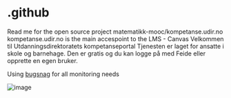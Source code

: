 # .github
Read me for the open source project matematikk-mooc/kompetanse.udir.no
kompetanse.udir.no is the main accespoint to the LMS - Canvas
Velkommen til Utdanningsdirektoratets kompetanseportal
Tjenesten er laget for ansatte i skole og barnehage. Den er gratis og du kan logge på med Feide eller opprette en egen bruker.

Using [bugsnag](bugsnag.com) for all monitoring needs

![image](https://user-images.githubusercontent.com/69669904/166232690-0b1863b3-051b-4f50-8c8f-da78a6f4418d.png)
